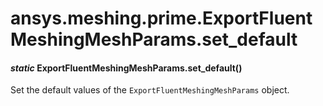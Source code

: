 <a id="ansys-meshing-prime-exportfluentmeshingmeshparams-set-default"></a>

# ansys.meshing.prime.ExportFluentMeshingMeshParams.set_default

<a id="ansys.meshing.prime.ExportFluentMeshingMeshParams.set_default"></a>

#### *static* ExportFluentMeshingMeshParams.set_default()

Set the default values of the `ExportFluentMeshingMeshParams` object.

<!-- !! processed by numpydoc !! -->
